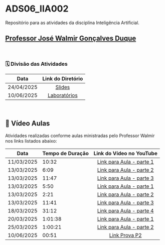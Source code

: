 
# ADS06_IIA002

Repositório para as atividades da disciplina Inteligência Artificial.

## <a href="https://www.linkedin.com/in/walmir-duque/" target="Walmir"> Professor José Walmir Gonçalves Duque </a>


<br>

### :spiral_calendar: Divisão das Atividades

| Data | Link do Diretório |
|:----------:|:-------------------------------------------------:|
| 24/04/2025 | [Slides](https://github.com/ClaudiaCBS/ADS06_IIA002/tree/main/Material/README.md) |
| 10/06/2025 | [Laboratórios](https://github.com/ClaudiaCBS/ADS06_IIA002/tree/main/Laboratorios/README.md) |



<br>


## :movie_camera: Vídeo Aulas

Atividades realizadas conforme aulas ministradas pelo Professor Walmir nos links listados abaixo:

| Data | Tempo de Duração | Link do Vídeo no YouTube |
|:----------:|:-----------------------|:-------------------------------------------------:|
| 11/03/2025 | 10:32  | [Link para Aula - parte 1](https://youtu.be/scgO12z7Bwo) |
| 13/03/2025 | 6:09  | [Link para Aula - parte 2](https://youtu.be/vhF2XSSxVoQ) |
| 13/03/2025 | 11:47  | [Link para Aula - parte 3](https://youtu.be/FH4BM_BQO6Q) |
| 13/03/2025 | 5:50  | [Link para Aula - parte 1](https://youtu.be/tEe-R1NGehk) |
| 13/03/2025 | 2:21  | [Link para Aula - parte 2](https://youtu.be/ZeYFy2WQe1s) |
| 13/03/2025 | 11:41  | [Link para Aula - parte 3](https://youtu.be/9xOgt7Si_rw) |
| 18/03/2025 | 31:12  | [Link para Aula - parte 4](https://youtu.be/ZeL9bzrlo40) |
| 20/03/2025 | 1:01:38  | [Link para Aula - parte 1](https://youtu.be/TZxQEHLAvas) |
| 25/03/2025 | 1:00:21  | [Link para Aula - parte 2](https://youtu.be/iaZCeWnVmoM) |
| 10/06/2025 | 00:51  | [Link Prova P2](https://youtu.be/jJRkQrKcQZI) |

<br>


